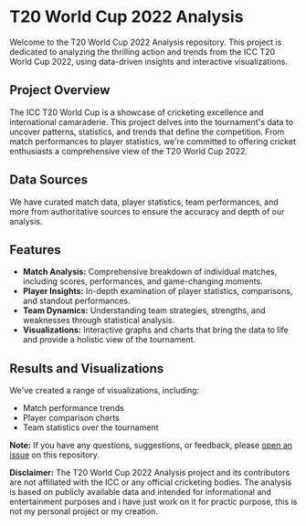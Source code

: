 # T20 World Cup 2022 Analysis

Welcome to the T20 World Cup 2022 Analysis repository. This project is dedicated to analyzing the thrilling action and trends from the ICC T20 World Cup 2022, using data-driven insights and interactive visualizations.

## Project Overview

The ICC T20 World Cup is a showcase of cricketing excellence and international camaraderie. This project delves into the tournament's data to uncover patterns, statistics, and trends that define the competition. From match performances to player statistics, we're committed to offering cricket enthusiasts a comprehensive view of the T20 World Cup 2022.

## Data Sources

We have curated match data, player statistics, team performances, and more from authoritative sources to ensure the accuracy and depth of our analysis.

## Features

- **Match Analysis:** Comprehensive breakdown of individual matches, including scores, performances, and game-changing moments.
- **Player Insights:** In-depth examination of player statistics, comparisons, and standout performances.
- **Team Dynamics:** Understanding team strategies, strengths, and weaknesses through statistical analysis.
- **Visualizations:** Interactive graphs and charts that bring the data to life and provide a holistic view of the tournament.

## Results and Visualizations

We've created a range of visualizations, including:

- Match performance trends
- Player comparison charts
- Team statistics over the tournament


**Note:** If you have any questions, suggestions, or feedback, please [open an issue](https://github.com/Fazi743/T20-World-Cup-2022-Analysis/issues) on this repository.

**Disclaimer:** The T20 World Cup 2022 Analysis project and its contributors are not affiliated with the ICC or any official cricketing bodies. The analysis is based on publicly available data and intended for informational and entertainment purposes and i have just work on it for practic purpose, this is not my personal project or my creation.
